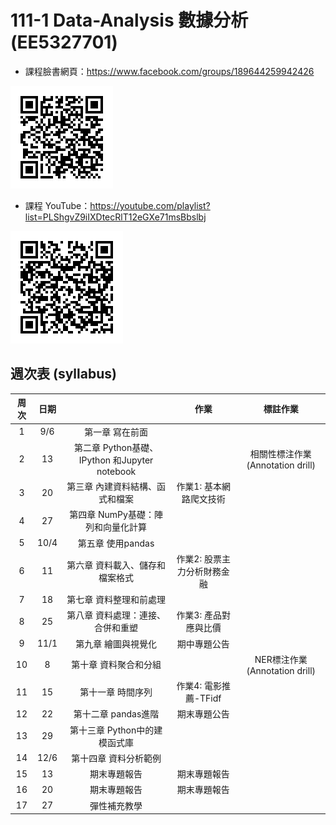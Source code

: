 # 111-1 Data-Analysis 數據分析 (EE5327701)

* 課程臉書網頁：https://www.facebook.com/groups/189644259942426

![](static/img/classQR.png)

* 課程 YouTube：https://youtube.com/playlist?list=PLShgvZ9iIXDtecRlT12eGXe71msBbslbj

![](static/img/youtube_QR.png)


## 週次表 (syllabus) 

| 周次      | 日期  |                                             | 作業  			    		|標註作業  			    	|
|:---------:|:-----:|:-------------------------------------------:|:---------------------------:|:-------------------------:|
|1          |9/6    |第一章 寫在前面                              |                     		|                     		|
|2          |13     |第二章 Python基礎、IPython 和Jupyter notebook|                     		|相關性標注作業 (Annotation drill)|
|3          |20     |第三章 內建資料結構、函式和檔案              | 作業1: 基本網路爬文技術  	|                     		|
|4          |27     |第四章 NumPy基礎：陣列和向量化計算           |                     		|                     		|
|5          |10/4   |第五章 使用pandas                            |                     		|                     		|
|6          |11     |第六章 資料載入、儲存和檔案格式              | 作業2: 股票主力分析財務金融 |                     		|
|7          |18     |第七章 資料整理和前處理                      |                     		|                     		|
|8          |25     |第八章 資料處理：連接、合併和重塑            | 作業3: 產品對應與比價 		|                     		|
|9          |11/1   |第九章 繪圖與視覺化                          | 期中專題公告				|                     		|
|10         |8      |第十章 資料聚合和分組                        |         					|NER標注作業 (Annotation drill)|
|11         |15     |第十一章 時間序列                            | 作業4: 電影推薦-TFidf       |                     		|
|12         |22     |第十二章 pandas進階                          | 期末專題公告   				|                     		|
|13         |29     |第十三章 Python中的建模函式庫                |                 			|                     		|
|14         |12/6   |第十四章 資料分析範例                        |                 			|                     		|
|15         |13     |期末專題報告                                 | 期末專題報告 				|                     		|
|16         |20     |期末專題報告                                 | 期末專題報告        		|                     		|
|17         |27     |彈性補充教學                                 |                     		|                     		|

